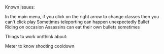 Known Issues:

In the main menu, if you click on the right arrow to change classes then you can't click play
Sometimes teleporting can happen unexpectedly
Bullet Riding on occasion
Assassins can eat their own bullets sometimes


Things to work on/think about:

Meter to know shooting cooldown

